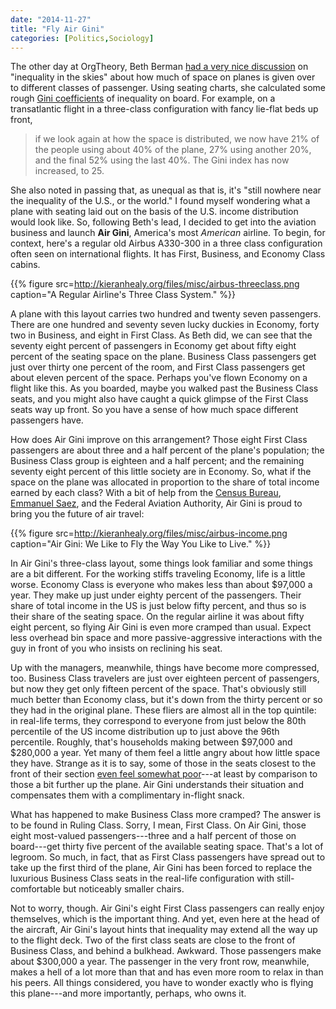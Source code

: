 ```yaml
---
date: "2014-11-27"
title: "Fly Air Gini"
categories: [Politics,Sociology]
---
```


The other day at OrgTheory, Beth Berman [had a very nice discussion](http://orgtheory.wordpress.com/2014/11/24/inequality-in-the-skies/) on "inequality in the skies" about how much of space on planes is given over to different classes of passenger. Using seating charts, she calculated some rough [Gini coefficients](http://en.wikipedia.org/wiki/Gini_coefficient) of inequality on board. For example, on a transatlantic flight in a three-class configuration with fancy lie-flat beds up front, 

> if we look again at how the space is distributed, we now have 21% of the people using about 40% of the plane, 27% using another 20%, and the final 52% using the last 40%. The Gini index has now increased, to 25.

She also noted in passing that, as unequal as that is, it's "still nowhere near the inequality of the U.S., or the world." I found myself wondering what a plane with seating laid out on the basis of the U.S. income distribution would look like. So, following Beth's lead, I decided to get into the aviation business and launch **Air Gini**, America's most _American_ airline. To begin, for context, here's a regular old Airbus A330-300 in a three class configuration often seen on international flights. It has First, Business, and Economy Class cabins.

{{% figure src=http://kieranhealy.org/files/misc/airbus-threeclass.png caption="A Regular Airline's Three Class System."  %}}

A plane with this layout carries two hundred and twenty seven passengers. There are one hundred and seventy seven lucky duckies in Economy, forty two in Business, and eight in First Class. As Beth did, we can see that the seventy eight percent of passengers in Economy get about fifty eight percent of the seating space on the plane. Business Class passengers get just over thirty one percent of the room, and First Class passengers get about eleven percent of the space. Perhaps you've flown Economy on a flight like this. As you boarded, maybe you walked past the Business Class seats, and you might also have caught a quick glimpse of the First Class seats way up front. So you have a sense of how much space different passengers have.

How does Air Gini improve on this arrangement? Those eight First Class passengers are about three and a half percent of the plane's population; the Business Class group is eighteen and a half percent; and the remaining seventy eight percent of this little society are in Economy. So, what if the space on the plane was allocated in proportion to the share of total income earned by each class? With a bit of help from the [Census Bureau](http://www.census.gov/hhes/www/income/), [Emmanuel Saez](http://eml.berkeley.edu/~saez/), and the Federal Aviation Authority, Air Gini is proud to bring you the future of air travel:

{{% figure src=http://kieranhealy.org/files/misc/airbus-income.png caption="Air Gini: We Like to Fly the Way You Like to Live."  %}}

In Air Gini's three-class layout, some things look familiar and some things are a bit different. For the working stiffs traveling Economy, life is a little worse. Economy Class is everyone who makes less than about $97,000 a year. They make up just under eighty percent of the passengers. Their share of total income in the US is just below fifty percent, and thus so is their share of the seating space. On the regular airline it was about fifty eight percent, so flying Air Gini is even more cramped than usual. Expect less overhead bin space and more passive-aggressive interactions with the guy in front of you who insists on reclining his seat.

Up with the managers, meanwhile, things have become more compressed, too. Business Class travelers are just over eighteen percent of passengers, but now they get only fifteen percent of the space. That's obviously still much better than Economy class, but it's down from the thirty percent or so they had in the original plane. These fliers are almost all in the top quintile: in real-life terms, they correspond to everyone from just below the 80th percentile of the US income distribution up to just above the 96th percentile. Roughly, that's households making between $97,000 and $280,000 a year. Yet many of them feel a little angry about how little space they have. Strange as it is to say, some of those in the seats closest to the front of their section [even feel somewhat poor](http://lanekenworthy.net/2008/06/24/making-ends-meet-on-300000-a-year/)---at least by comparison to those a bit further up the plane. Air Gini understands their situation and compensates them with a complimentary in-flight snack.

What has happened to make Business Class more cramped? The answer is
to be found in Ruling Class. Sorry, I mean, First Class. On Air Gini,
those eight most-valued passengers---three and a half percent of those on
board---get thirty five percent of the available seating space. That's
a lot of legroom. So much, in fact, that as First Class passengers
have spread out to take up the first third of the plane, Air Gini has
been forced to replace the luxurious Business Class seats in 
the real-life configuration with still-comfortable but noticeably
smaller chairs.

Not to worry, though. Air Gini's eight First Class passengers can really enjoy themselves, which is the important thing. And yet, even here at the head of the aircraft, Air Gini's layout hints that inequality may extend all the way up to the flight deck. Two of the first class seats are close to the front of Business Class, and behind a bulkhead. Awkward. Those passengers make about $300,000 a year. The passenger in the very front row, meanwhile, makes a hell of a lot more than that and has even more room to relax in than his peers. All things considered, you have to wonder exactly who is flying this plane---and more importantly, perhaps, who owns it. 

